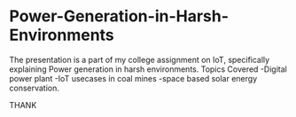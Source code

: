 # Power-Generation-in-Harsh-Environments
The presentation is a part of my college assignment on IoT, specifically explaining Power generation in harsh environments.
Topics Covered
-Digital power plant
-IoT usecases in coal mines
-space based solar energy conservation.

THANK 
